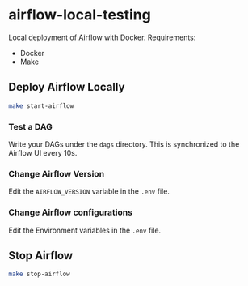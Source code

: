 # airflow-local-testing

Local deployment of Airflow with Docker.
Requirements:
- Docker
- Make

## Deploy Airflow Locally

```bash
make start-airflow
```

### Test a DAG
Write your DAGs under the `dags` directory. This is synchronized to the Airflow UI every 10s.

### Change Airflow Version
Edit the `AIRFLOW_VERSION` variable in the `.env` file.

### Change Airflow configurations
Edit the Environment variables in the `.env` file.


## Stop Airflow

```bash
make stop-airflow
```